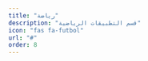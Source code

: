 ```yaml
---
title: "رياضة"
description: "قسم التطبيقات الرياضية"
icon: "fas fa-futbol"
url: "#"
order: 8
---
```


